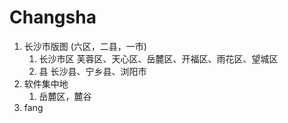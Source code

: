 # Changsha
1. 长沙市版图 (六区，二县，一市)
	1. 长沙市区
		芙蓉区、天心区、岳麓区、开福区、雨花区、望城区
	2. 	县
		长沙县、宁乡县、浏阳市
2. 软件集中地
	1. 	岳麓区，麓谷	
3. fang